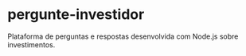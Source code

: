 # pergunte-investidor
Plataforma de perguntas e respostas desenvolvida com Node.js sobre investimentos.
